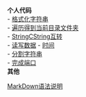 **个人代码**  
     - [格式化字符串](Code/2020-08-25-FormatString.md)  
     - [遍历得到当前目录文件夹](Code/2020-08-25-GetAllFiles.md)  
     - [StringCString互转](Code/2020-08-25-String.md)  
     - [读写数据](Code/2020-08-25-WriteReadFile.md) 
     - [时间](Code/2020-08-25-time.md)   
	 - [分割字符串](Code/2020-08-25-split.md)  
	 - [完成端口](Code/2020-08-27-IOCP.md)  
**其他**  

[MarkDown语法说明](markdown.md)  